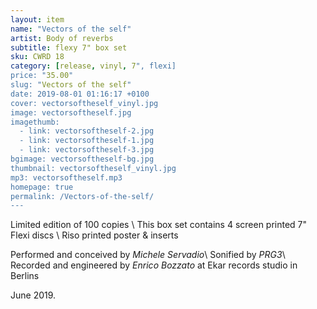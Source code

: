 ```yaml
---
layout: item
name: "Vectors of the self"
artist: Body of reverbs
subtitle: flexy 7" box set
sku: CWRD 18
category: [release, vinyl, 7", flexi]
price: "35.00"
slug: "Vectors of the self"
date: 2019-08-01 01:16:17 +0100
cover: vectorsoftheself_vinyl.jpg
image: vectorsoftheself.jpg
imagethumb:
  - link: vectorsoftheself-2.jpg
  - link: vectorsoftheself-1.jpg
  - link: vectorsoftheself-3.jpg
bgimage: vectorsoftheself-bg.jpg
thumbnail: vectorsoftheself_vinyl.jpg
mp3: vectorsoftheself.mp3
homepage: true
permalink: /Vectors-of-the-self/
---
```


Limited edition of 100 copies \\
This box set contains 4 screen printed 7" Flexi discs \\
Riso printed poster & inserts

Performed and conceived by *Michele Servadio*\\
Sonified by *PRG3*\\
Recorded and engineered by *Enrico Bozzato* at Ekar records studio in Berlins

June 2019.
